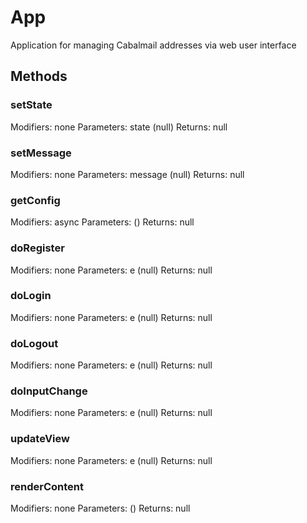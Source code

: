 
# App
Application for managing Cabalmail addresses via web user interface

## Methods
### setState
Modifiers: none
Parameters: state (null)
Returns: null

### setMessage
Modifiers: none
Parameters: message (null)
Returns: null

### getConfig
Modifiers: async
Parameters:  ()
Returns: null

### doRegister
Modifiers: none
Parameters: e (null)
Returns: null

### doLogin
Modifiers: none
Parameters: e (null)
Returns: null

### doLogout
Modifiers: none
Parameters: e (null)
Returns: null

### doInputChange
Modifiers: none
Parameters: e (null)
Returns: null

### updateView
Modifiers: none
Parameters: e (null)
Returns: null

### renderContent
Modifiers: none
Parameters:  ()
Returns: null

</div>
